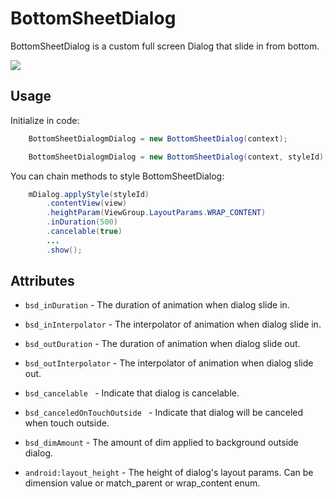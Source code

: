 BottomSheetDialog
=====================

BottomSheetDialog is a custom full screen Dialog that slide in from bottom.


![](https://github.com/rey5137/Material/raw/master/image/bottomsheet.gif)


Usage
------------
  Initialize in code:

```java
    BottomSheetDialogmDialog = new BottomSheetDialog(context);

    BottomSheetDialogmDialog = new BottomSheetDialog(context, styleId);
```

You can chain methods to style BottomSheetDialog:
```java
    mDialog.applyStyle(styleId)
        .contentView(view)
        .heightParam(ViewGroup.LayoutParams.WRAP_CONTENT)
        .inDuration(500)
        .cancelable(true)
        ...
        .show();
```

Attributes
------------

* `bsd_inDuration` - The duration of animation when dialog slide in.

* `bsd_inInterpolator` - The interpolator of animation when dialog slide in.

* `bsd_outDuration` - The duration of animation when dialog slide out.

* `bsd_outInterpolator` - The interpolator of animation when dialog slide out.

* `bsd_cancelable ` - Indicate that dialog is cancelable.

* `bsd_canceledOnTouchOutside ` - Indicate that dialog will be canceled when touch outside.

* `bsd_dimAmount` -  The amount of dim applied to background outside dialog.

* `android:layout_height` -  The height of dialog's layout params. Can be dimension value or match_parent or wrap_content enum.